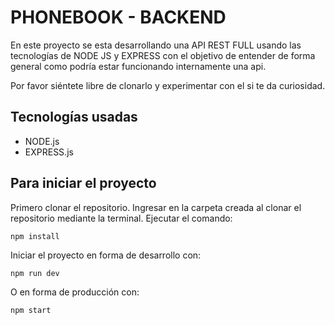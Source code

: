 # PHONEBOOK - BACKEND

En este proyecto se esta desarrollando una API REST FULL usando las tecnologías de NODE JS y EXPRESS con el objetivo de entender de forma general como podría estar funcionando internamente una api.

Por favor siéntete libre de clonarlo y experimentar con el si te da curiosidad.

## Tecnologías usadas 

- NODE.js
- EXPRESS.js

## Para iniciar el proyecto

Primero clonar el repositorio.
Ingresar en la carpeta creada al clonar el repositorio mediante la terminal.
Ejecutar el comando:
```
npm install
```
Iniciar el proyecto en forma de desarrollo con:
```
npm run dev
```
O en forma de producción con:
```
npm start
```
